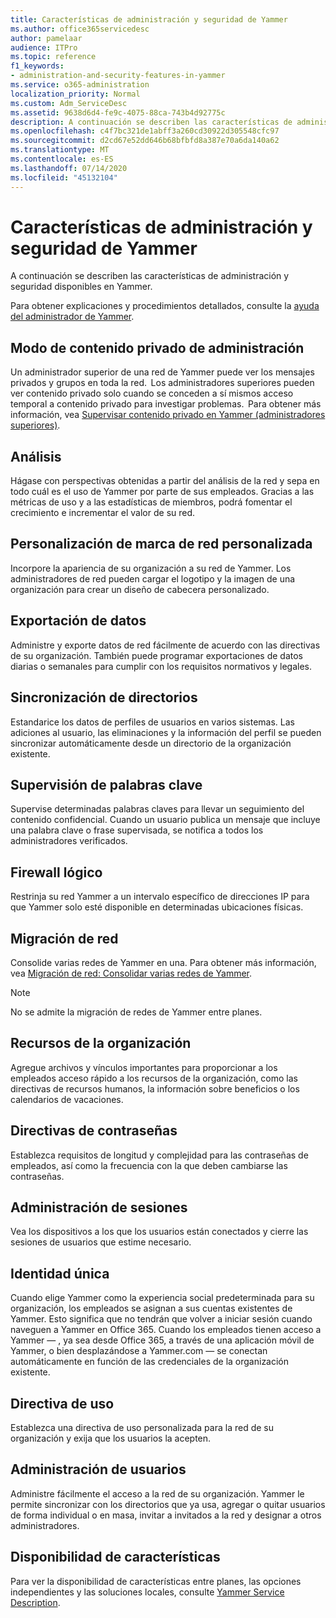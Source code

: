 ```yaml
---
title: Características de administración y seguridad de Yammer
ms.author: office365servicedesc
author: pamelaar
audience: ITPro
ms.topic: reference
f1_keywords:
- administration-and-security-features-in-yammer
ms.service: o365-administration
localization_priority: Normal
ms.custom: Adm_ServiceDesc
ms.assetid: 9638d6d4-fe9c-4075-88ca-743b4d92775c
description: A continuación se describen las características de administración y seguridad disponibles en Yammer.
ms.openlocfilehash: c4f7bc321de1abff3a260cd30922d305548cfc97
ms.sourcegitcommit: d2cd67e52dd646b68bfbfd8a387e70a6da140a62
ms.translationtype: MT
ms.contentlocale: es-ES
ms.lasthandoff: 07/14/2020
ms.locfileid: "45132104"
---
```

# <a name="administration-and-security-features-in-yammer"></a>Características de administración y seguridad de Yammer

A continuación se describen las características de administración y seguridad disponibles en Yammer.
  
Para obtener explicaciones y procedimientos detallados, consulte la [ayuda del administrador de Yammer](https://go.microsoft.com/fwlink/?LinkId=869688).

## <a name="admin-private-content-mode"></a>Modo de contenido privado de administración

Un administrador superior de una red de Yammer puede ver los mensajes privados y grupos en toda la red.  Los administradores superiores pueden ver contenido privado solo cuando se conceden a sí mismos acceso temporal a contenido privado para investigar problemas.  Para obtener más información, vea [Supervisar contenido privado en Yammer (administradores superiores)](https://go.microsoft.com/fwlink/?LinkId=627479).

## <a name="analytics"></a>Análisis

Hágase con perspectivas obtenidas a partir del análisis de la red y sepa en todo cuál es el uso de Yammer por parte de sus empleados. Gracias a las métricas de uso y a las estadísticas de miembros, podrá fomentar el crecimiento e incrementar el valor de su red.

## <a name="custom-network-branding"></a>Personalización de marca de red personalizada

Incorpore la apariencia de su organización a su red de Yammer. Los administradores de red pueden cargar el logotipo y la imagen de una organización para crear un diseño de cabecera personalizado.

## <a name="data-export"></a>Exportación de datos

Administre y exporte datos de red fácilmente de acuerdo con las directivas de su organización. También puede programar exportaciones de datos diarias o semanales para cumplir con los requisitos normativos y legales.
  
## <a name="directory-synchronization"></a>Sincronización de directorios

Estandarice los datos de perfiles de usuarios en varios sistemas. Las adiciones al usuario, las eliminaciones y la información del perfil se pueden sincronizar automáticamente desde un directorio de la organización existente.

## <a name="keyword-monitoring"></a>Supervisión de palabras clave

Supervise determinadas palabras claves para llevar un seguimiento del contenido confidencial. Cuando un usuario publica un mensaje que incluye una palabra clave o frase supervisada, se notifica a todos los administradores verificados.

## <a name="logical-firewall"></a>Firewall lógico

Restrinja su red Yammer a un intervalo específico de direcciones IP para que Yammer solo esté disponible en determinadas ubicaciones físicas.

## <a name="network-migration"></a>Migración de red

Consolide varias redes de Yammer en una. Para obtener más información, vea [Migración de red: Consolidar varias redes de Yammer](https://go.microsoft.com/fwlink/?LinkID=617488).
  
> [!NOTE]
> No se admite la migración de redes de Yammer entre planes. 

## <a name="organization-resources"></a>Recursos de la organización

Agregue archivos y vínculos importantes para proporcionar a los empleados acceso rápido a los recursos de la organización, como las directivas de recursos humanos, la información sobre beneficios o los calendarios de vacaciones.
  
## <a name="password-policies"></a>Directivas de contraseñas

Establezca requisitos de longitud y complejidad para las contraseñas de empleados, así como la frecuencia con la que deben cambiarse las contraseñas.
  
## <a name="session-management"></a>Administración de sesiones

Vea los dispositivos a los que los usuarios están conectados y cierre las sesiones de usuarios que estime necesario.

## <a name="single-identity"></a>Identidad única

Cuando elige Yammer como la experiencia social predeterminada para su organización, los empleados se asignan a sus cuentas existentes de Yammer. Esto significa que no tendrán que volver a iniciar sesión cuando naveguen a Yammer en Office 365. Cuando los empleados tienen acceso a Yammer &mdash; , ya sea desde Office 365, a través de una aplicación móvil de Yammer, o bien desplazándose a Yammer.com &mdash; se conectan automáticamente en función de las credenciales de la organización existente.

## <a name="usage-policy"></a>Directiva de uso

Establezca una directiva de uso personalizada para la red de su organización y exija que los usuarios la acepten.

## <a name="user-management"></a>Administración de usuarios

Administre fácilmente el acceso a la red de su organización. Yammer le permite sincronizar con los directorios que ya usa, agregar o quitar usuarios de forma individual o en masa, invitar a invitados a la red y designar a otros administradores.

## <a name="feature-availability"></a>Disponibilidad de características

Para ver la disponibilidad de características entre planes, las opciones independientes y las soluciones locales, consulte [Yammer Service Description](yammer-service-description.md).
  

